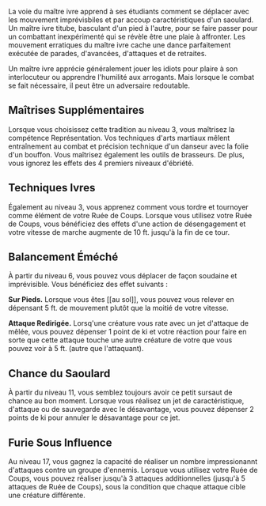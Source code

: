 La voie du maître ivre apprend à ses étudiants comment se déplacer avec les mouvement imprévisbiles et par accoup caractéristiques d'un saoulard. Un maître ivre titube, basculant d'un pied à l'autre, pour se faire passer pour un combattant inexpérimenté qui se révèle être une plaie à affronter. Les mouvement erratiques du maître ivre cache une dance parfaitement exécutée de parades, d'avancées, d'attaques et de retraites.

Un maître ivre apprécie généralement jouer les idiots pour plaire à son interlocuteur ou apprendre l'humilité aux arrogants. Mais lorsque le combat se fait nécessaire, il peut être un adversaire redoutable.

## Maîtrises Supplémentaires

Lorsque vous choisissez cette tradition au niveau 3, vous maîtrisez la compétence Représentation. Vos techniques d'arts martiaux mêlent entraînement au combat et précision technique d'un danseur avec la folie d'un bouffon. Vous maîtrisez également les outils de brasseurs. De plus, vous ignorez les effets des 4 premiers niveaux d'ébriété.

## Techniques Ivres

Également au niveau 3, vous apprenez comment vous tordre et tournoyer comme élément de votre Ruée de Coups. Lorsque vous utilisez votre Ruée de Coups, vous bénéficiez des effets d'une action de désengagement et votre vitesse de marche augmente de 10 ft. jusqu'à la fin de ce tour.

## Balancement Éméché

À partir du niveau 6, vous pouvez vous déplacer de façon soudaine et imprévisible. Vous bénéficiez des effet suivants : 

**Sur Pieds.** Lorsque vous êtes [[au sol]], vous pouvez vous relever en dépensant 5 ft. de mouvement plutôt que la moitié de votre vitesse.

**Attaque Redirigée.** Lorsq'une créature vous rate avec un jet d'attaque de mêlée, vous pouvez dépenser 1 point de ki et votre réaction pour faire en sorte que cette attaque touche une autre créature de votre que vous pouvez voir à 5 ft. (autre que l'attaquant).

## Chance du Saoulard

À partir du niveau 11, vous semblez toujours avoir ce petit sursaut de chance au bon moment. Lorsque vous réalisez un jet de caractéristique, d'attaque ou de sauvegarde avec le désavantage, vous pouvez dépenser 2 points de ki pour annuler le désavantage pour ce jet.

## Furie Sous Influence

Au niveau 17, vous gagnez la capacité de réaliser un nombre impressionannt d'attaques contre un groupe d'ennemis. Lorsque vous utilisez votre Ruée de Coups, vous pouvez réaliser jusqu'à 3 attaques additionnelles (jusqu'à 5 attaques de Ruée de Coups), sous la condition que chaque attaque cible une créature différente.
